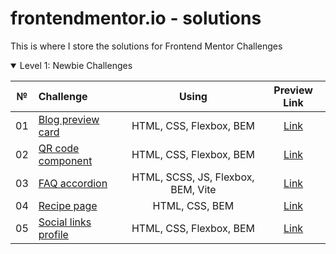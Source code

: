 # frontendmentor.io - solutions

This is where I store the solutions for Frontend Mentor Challenges

<details open>
<summary>Level 1: Newbie Challenges</summary>

| № | Challenge | Using | Preview Link |
| :---: | :--- | :---: | :---: |
| 01 | [Blog preview card](https://github.com/ankkiel/frontend-mentor-solutions/tree/main/blog-preview-card-main) | HTML, CSS, Flexbox, BEM | [Link](https://ankkiel.github.io/frontend-mentor-solutions/blog-preview-card-main/) |
| 02 | [QR code component](https://github.com/ankkiel/frontend-mentor-solutions/tree/main/qr-code-component-main) | HTML, CSS, Flexbox, BEM | [Link](https://ankkiel.github.io/frontend-mentor-solutions/qr-code-component-main/) |
| 03 | [FAQ accordion](https://github.com/ankkiel/frontend-mentor-solutions/tree/main/faq-accordion-main) | HTML, SCSS, JS, Flexbox, BEM, Vite | [Link](https://ankkiel.github.io/frontend-mentor-solutions/faq-accordion-main/) |
| 04 | [Recipe page](https://github.com/ankkiel/frontend-mentor-solutions/tree/main/recipe-page-main) | HTML, CSS, BEM | [Link](https://ankkiel.github.io/frontend-mentor-solutions/recipe-page-main/) |
| 05 | [Social links profile](https://github.com/ankkiel/frontend-mentor-solutions/tree/main/social-links-profile-main) | HTML, CSS, Flexbox, BEM | [Link](https://ankkiel.github.io/frontend-mentor-solutions/social-links-profile-main/) |
</details>
